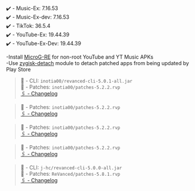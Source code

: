 ✔️ - Music-Ex: 7.16.53  
✔️ - Music-Ex-dev: 7.16.53  
✔️ - TikTok: 36.5.4  
✔️ - YouTube-Ex: 19.44.39  
✔️ - YouTube-Ex-Dev: 19.44.39  

-Install [MicroG-RE](https://github.com/WSTxda/MicroG-RE/releases) for non-root YouTube and YT Music APKs  
-Use [zygisk-detach](https://github.com/j-hc/zygisk-detach) module to detach patched apps from being updated by Play Store
  
> 🚀 - CLI: `inotia00/revanced-cli-5.0.1-all.jar`  
> 🚀 - Patches: `inotia00/patches-5.2.2.rvp`  
[🖇 - Changelog](https://github.com/inotia00/revanced-patches/releases/tag/v5.2.2)

> 🚀 - Patches: `inotia00/patches-5.2.2.rvp`  
[🖇 - Changelog](https://github.com/inotia00/revanced-patches/releases/tag/v5.2.2)

> 🚀 - Patches: `inotia00/patches-5.2.2.rvp`  
[🖇 - Changelog](https://github.com/inotia00/revanced-patches/releases/tag/v5.2.2)

> 🚀 - Patches: `inotia00/patches-5.2.2.rvp`  
[🖇 - Changelog](https://github.com/inotia00/revanced-patches/releases/tag/v5.2.2)

> 🚀 - CLI: `j-hc/revanced-cli-5.0.0-all.jar`  
> 🚀 - Patches: `ReVanced/patches-5.8.1.rvp`  
[🖇 - Changelog](https://github.com/ReVanced/revanced-patches/releases/tag/v5.8.1)  
